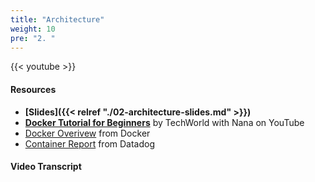 ```yaml
---
title: "Architecture"
weight: 10
pre: "2. "
---
```


{{< youtube >}}

#### Resources

* **[Slides]({{< relref "./02-architecture-slides.md" >}})**
* **[Docker Tutorial for Beginners](https://www.youtube.com/watch?v=3c-iBn73dDE)** by TechWorld with Nana on YouTube
* [Docker Overivew](https://docs.docker.com/get-started/overview/) from Docker
* [Container Report](https://www.datadoghq.com/container-report/) from Datadog

#### Video Transcript


